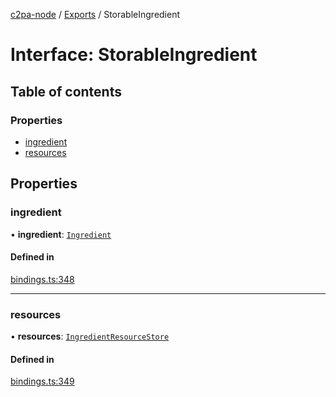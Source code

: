 [c2pa-node](../README.md) / [Exports](../modules.md) / StorableIngredient

# Interface: StorableIngredient

## Table of contents

### Properties

- [ingredient](StorableIngredient.md#ingredient)
- [resources](StorableIngredient.md#resources)

## Properties

### ingredient

• **ingredient**: [`Ingredient`](types.Ingredient.md)

#### Defined in

[bindings.ts:348](https://github.com/contentauth/c2pa-node/blob/de93f0b/js-src/bindings.ts#L348)

___

### resources

• **resources**: [`IngredientResourceStore`](../modules.md#ingredientresourcestore)

#### Defined in

[bindings.ts:349](https://github.com/contentauth/c2pa-node/blob/de93f0b/js-src/bindings.ts#L349)
